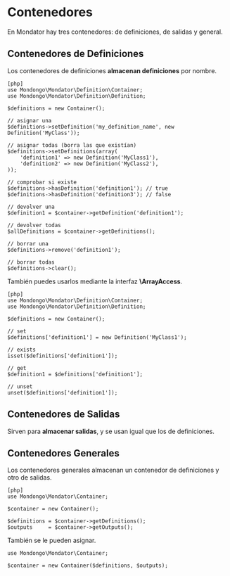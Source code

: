 Contenedores
============

En Mondator hay tres contenedores: de definiciones, de salidas y general.

Contenedores de Definiciones
----------------------------

Los contenedores de definiciones **almacenan definiciones** por nombre.

    [php]
    use Mondongo\Mondator\Definition\Container;
    use Mondongo\Mondator\Definition\Definition;

    $definitions = new Container();

    // asignar una
    $definitions->setDefinition('my_definition_name', new Definition('MyClass'));

    // asignar todas (borra las que existían)
    $definitions->setDefinitions(array(
        'definition1' => new Definition('MyClass1'),
        'definition2' => new Definition('MyClass2'),
    ));

    // comprobar si existe
    $definitions->hasDefinition('definition1'); // true
    $definitions->hasDefinition('definition3'); // false

    // devolver una
    $definition1 = $container->getDefinition('definition1');

    // devolver todas
    $allDefinitions = $container->getDefinitions();

    // borrar una
    $definitions->remove('definition1');

    // borrar todas
    $definitions->clear();

También puedes usarlos mediante la interfaz **\ArrayAccess**.

    [php]
    use Mondongo\Mondator\Definition\Container;
    use Mondongo\Mondator\Definition\Definition;

    $definitions = new Container();

    // set
    $definitions['definition1'] = new Definition('MyClass1');

    // exists
    isset($definitions['definition1']);

    // get
    $definition1 = $definitions['definition1'];

    // unset
    unset($definitions['definition1']);

Contenedores de Salidas
-----------------------

Sirven para **almacenar salidas**, y se usan igual que los de definiciones.

Contenedores Generales
----------------------

Los contenedores generales almacenan un contenedor de definiciones y otro
de salidas.

    [php]
    use Mondongo\Mondator\Container;

    $container = new Container();

    $definitions = $container->getDefinitions();
    $outputs     = $container->getOutputs();

También se le pueden asignar.

    use Mondongo\Mondator\Container;

    $container = new Container($definitions, $outputs);
